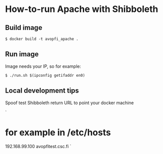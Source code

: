 # How-to-run Apache with Shibboleth

## Build image
	
	$ docker build -t avopfi_apache .

## Run image 
	
Image needs your IP, so for example:

	$ ./run.sh $(ipconfig getifaddr en0)

## Local development tips

Spoof test Shibboleth return URL to point your docker machine

`
# for example in /etc/hosts
192.168.99.100 avopfitest.csc.fi
`	